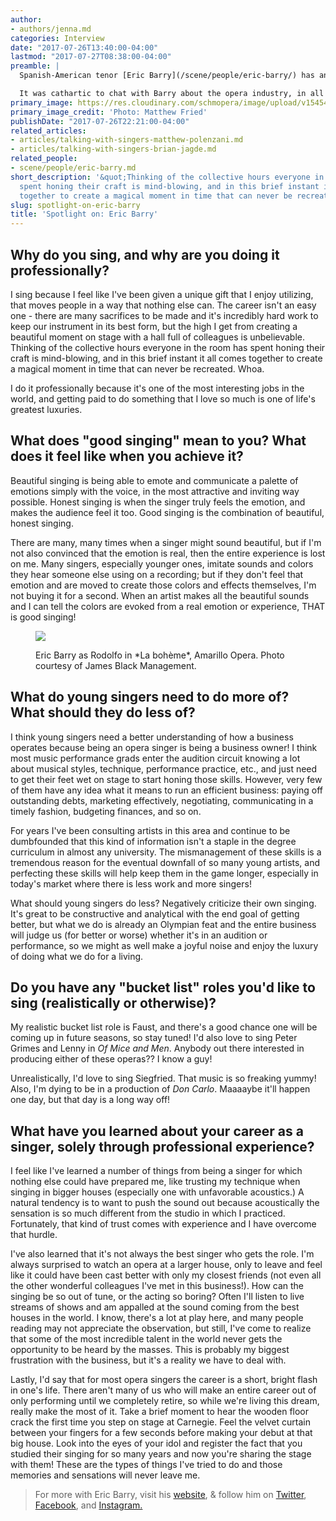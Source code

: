 ```yaml
---
author:
- authors/jenna.md
categories: Interview
date: "2017-07-26T13:40:00-04:00"
lastmod: "2017-07-27T08:38:00-04:00"
preamble: |
  Spanish-American tenor [Eric Barry](/scene/people/eric-barry/) has an enviable collection of staple roles, including Alfredo in *La traviata*, Rodolfo in *La bohème*, and the Duke of Mantua in *Rigoletto*. He just finished a run of *Lucia di Lammermoor* at Opera Colorado, where *Opera News* raved about his "large, beefy tenor" in the role of Edgardo. Currently, Barry is in Boston, singing Nemorino in [Boston Midsummer Opera](http://www.bostonmidsummeropera.org/wordpress/)'s *L'elisir d'amore*; this September, he sings Macduff with [Opera San Antonio](https://operasa.org/events/verdis-macbeth), sharing the stage with Greer Grimsley in the title role.

  It was cathartic to chat with Barry about the opera industry, in all its unjust reality, and about his dedication to making "a joyful noise".
primary_image: https://res.cloudinary.com/schmopera/image/upload/v1545409169/media/webhook-uploads/1501091595000/2017-07-26---Eric-Barry-square.jpg.jpg
primary_image_credit: 'Photo: Matthew Fried'
publishDate: "2017-07-26T22:21:00-04:00"
related_articles:
- articles/talking-with-singers-matthew-polenzani.md
- articles/talking-with-singers-brian-jagde.md
related_people:
- scene/people/eric-barry.md
short_description: '&quot;Thinking of the collective hours everyone in the room has
  spent honing their craft is mind-blowing, and in this brief instant it all comes
  together to create a magical moment in time that can never be recreated. Whoa.&quot;'
slug: spotlight-on-eric-barry
title: 'Spotlight on: Eric Barry'
---
```


## Why do you sing, and why are you doing it professionally?

I sing because I feel like I've been given a unique gift that I enjoy utilizing, that moves people in a way that nothing else can. The career isn't an easy one - there are many sacrifices to be made and it's incredibly hard work to keep our instrument in its best form, but the high I get from creating a beautiful moment on stage with a hall full of colleagues is unbelievable. Thinking of the collective hours everyone in the room has spent honing their craft is mind-blowing, and in this brief instant it all comes together to create a magical moment in time that can never be recreated. Whoa.

I do it professionally because it's one of the most interesting jobs in the world, and getting paid to do something that I love so much is one of life's greatest luxuries.

## What does "good singing" mean to you? What does it feel like when you achieve it?

Beautiful singing is being able to emote and communicate a palette of emotions simply with the voice, in the most attractive and inviting way possible. Honest singing is when the singer truly feels the emotion, and makes the audience feel it too. Good singing is the combination of beautiful, honest singing. 

There are many, many times when a singer might sound beautiful, but if I'm not also convinced that the emotion is real, then the entire experience is lost on me. Many singers, especially younger ones, imitate sounds and colors they hear someone else using on a recording; but if they don't feel that emotion and are moved to create those colors and effects themselves, I'm not buying it for a second. When an artist makes all the beautiful sounds and I can tell the colors are evoked from a real emotion or experience, THAT is good singing!

<figure data-type="image">

![](https://res.cloudinary.com/schmopera/image/upload/v1545409169/media/webhook-uploads/1501112491701/Eric_Barry_as_Rodolfo_in_La_boh%25C3%25A8me._Amarillo_Opera-639x960.jpg.jpg)
<figcaption>Eric Barry as Rodolfo in *La bohème*, Amarillo Opera. Photo courtesy of James Black Management.</figcaption>
</figure>

## What do young singers need to do more of? What should they do less of?

I think young singers need a better understanding of how a business operates because being an opera singer is being a business owner! I think most music performance grads enter the audition circuit knowing a lot about musical styles, technique, performance practice, etc., and just need to get their feet wet on stage to start honing those skills. However, very few of them have any idea what it means to run an efficient business: paying off outstanding debts, marketing effectively, negotiating, communicating in a timely fashion, budgeting finances, and so on. 

For years I've been consulting artists in this area and continue to be dumbfounded that this kind of information isn't a staple in the degree curriculum in almost any university. The mismanagement of these skills is a tremendous reason for the eventual downfall of so many young artists, and perfecting these skills will help keep them in the game longer, especially in today's market where there is less work and more singers!

What should young singers do less? Negatively criticize their own singing. It's great to be constructive and analytical with the end goal of getting better, but what we do is already an Olympian feat and the entire business will judge us (for better or worse) whether it's in an audition or performance, so we might as well make a joyful noise and enjoy the luxury of doing what we do for a living.

## Do you have any "bucket list" roles you'd like to sing (realistically or otherwise)?

My realistic bucket list role is Faust, and there's a good chance one will be coming up in future seasons, so stay tuned! I'd also love to sing Peter Grimes and Lenny in *Of Mice and Men*. Anybody out there interested in producing either of these operas?? I know a guy!

Unrealistically, I'd love to sing Siegfried. That music is so freaking yummy! Also, I'm dying to be in a production of *Don Carlo*. Maaaaybe it'll happen one day, but that day is a long way off!

## What have you learned about your career as a singer, solely through professional experience?

I feel like I've learned a number of things from being a singer for which nothing else could have prepared me, like trusting my technique when singing in bigger houses (especially one with unfavorable acoustics.) A natural tendency is to want to push the sound out because acoustically the sensation is so much different from the studio in which I practiced. Fortunately, that kind of trust comes with experience and I have overcome that hurdle. 

I've also learned that it's not always the best singer who gets the role. I'm always surprised to watch an opera at a larger house, only to leave and feel like it could have been cast better with only my closest friends (not even all the other wonderful colleagues I've met in this business!). How can the singing be so out of tune, or the acting so boring? Often I'll listen to live streams of shows and am appalled at the sound coming from the best houses in the world. I know, there's a lot at play here, and many people reading may not appreciate the observation, but still, I've come to realize that some of the most incredible talent in the world never gets the opportunity to be heard by the masses. This is probably my biggest frustration with the business, but it's a reality we have to deal with.

Lastly, I'd say that for most opera singers the career is a short, bright flash in one's life. There aren't many of us who will make an entire career out of only performing until we completely retire, so while we're living this dream, really make the most of it. Take a brief moment to hear the wooden floor crack the first time you step on stage at Carnegie. Feel the velvet curtain between your fingers for a few seconds before making your debut at that big house. Look into the eyes of your idol and register the fact that you studied their singing for so many years and now you're sharing the stage with them! These are the types of things I've tried to do and those memories and sensations will never leave me.

>For more with Eric Barry, visit his [website](https://eric-barry.com), & follow him on [Twitter](https://twitter.com/EBTenor), [Facebook](https://www.facebook.com/ebtenor), and [Instagram.](https://www.instagram.com/ebtenor/)
